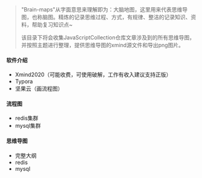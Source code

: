> "Brain-maps"从字面意思来理解即为：大脑地图，这里用来代表思维导图，也称脑图。精炼的记录思维过程、方式，有规律、整洁的记录知识、资料，帮助复习知识点~
>
> 该目录下将会收集JavaScriptCollection仓库文章涉及到的所有思维导图，并按照主题进行整理，提供思维导图的xmind源文件和导出png图片。

#### 软件介绍

- Xmind2020（可能收费，可使用破解，工作有收入建议支持正版）
- Typora
- 坚果云（画流程图）

#### 流程图

- redis集群
- mysql集群

#### 思维导图

- 完整大纲
- redis
- mysql
